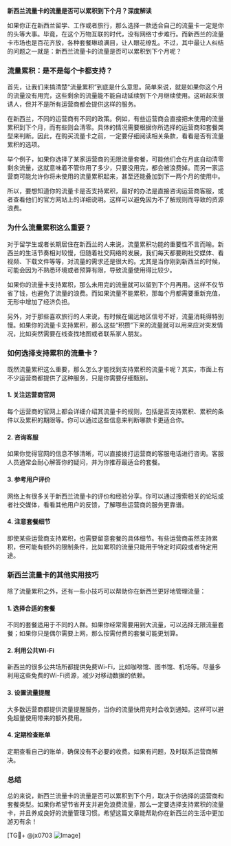 **新西兰流量卡的流量是否可以累积到下个月？深度解读**

如果你正在新西兰留学、工作或者旅行，那么选择一款适合自己的流量卡一定是你的头等大事。毕竟，在这个万物互联的时代，没有网络寸步难行。而新西兰的流量卡市场也是百花齐放，各种套餐琳琅满目，让人眼花缭乱。不过，其中最让人纠结的问题之一就是：新西兰流量卡的流量是否可以累积到下个月呢？

### **流量累积：是不是每个卡都支持？**

首先，让我们来搞清楚“流量累积”到底是什么意思。简单来说，就是如果你这个月的流量没有用完，这些剩余的流量能不能自动延续到下个月继续使用。这听起来很诱人，但并不是所有运营商都会提供这样的服务。

在新西兰，不同的运营商有不同的政策。例如，有些运营商会直接把未使用的流量累积到下个月，而有些则会清零。具体的情况需要根据你所选择的运营商和套餐类型来判断。因此，在购买流量卡之前，一定要仔细阅读相关条款，看看是否有流量累积的选项。

举个例子，如果你选择了某家运营商的无限流量套餐，可能他们会在月底自动清零剩余流量，这就意味着不管你用了多少，只要没用完，都会被浪费掉。而另一家运营商可能允许你将未使用的流量累积起来，甚至还能叠加到下一两个月的使用中。

所以，要想知道你的流量卡是否支持累积，最好的办法是直接咨询运营商客服，或者查看他们的官方网站上的详细说明。这样可以避免因为不了解规则而导致的资源浪费。

### **为什么流量累积这么重要？**

对于留学生或者长期居住在新西兰的人来说，流量累积功能的重要性不言而喻。新西兰的生活节奏相对较慢，但随着社交网络的发展，我们每天都要刷社交媒体、看视频、下载文件等等，对流量的需求还是很大的。尤其是当你刚到新西兰的时候，可能会因为不熟悉环境或者预算有限，导致流量使用得比较少。

如果你的流量卡支持累积，那么未用完的流量就可以留到下个月再用。这样不仅节省了钱，也避免了流量的浪费。而如果流量不能累积，那每个月都需要重新充值，无形中增加了经济负担。

另外，对于那些喜欢旅行的人来说，有时候在偏远地区信号不好，流量消耗得特别慢。如果你的流量卡支持累积，那么这些“积攒”下来的流量就可以用来应对突发情况，比如突然需要在线查找地图或者联系家人朋友。

### **如何选择支持累积的流量卡？**

既然流量累积这么重要，那么怎么才能找到支持累积的流量卡呢？其实，市面上有不少运营商都提供了这种服务，只是你需要仔细甄别。

#### 1. **关注运营商官网**
   每个运营商的官网上都会详细介绍其流量卡的规则，包括是否支持累积、累积的条件以及累积的期限等。你可以通过这些信息来判断哪款卡更适合你。

#### 2. **咨询客服**
   如果你觉得官网的信息不够清晰，可以直接拨打运营商的客服电话进行咨询。客服人员通常会耐心解答你的疑问，并为你推荐最适合的套餐。

#### 3. **参考用户评价**
   网络上有很多关于新西兰流量卡的评价和经验分享。你可以通过搜索相关的论坛或者社交媒体，看看其他用户的反馈，了解哪些运营商的服务更靠谱。

#### 4. **注意套餐细节**
   即使某些运营商支持累积，也需要留意套餐的具体细节。有些运营商虽然支持累积，但可能有额外的限制条件，比如累积的流量只能用于特定时间段或者特定用途。

### **新西兰流量卡的其他实用技巧**

除了流量累积之外，还有一些小技巧可以帮助你在新西兰更好地管理流量：

#### 1. **选择合适的套餐**
   不同的套餐适用于不同的人群。如果你经常需要用到大流量，可以选择无限流量套餐；如果你只是偶尔需要上网，那么按需付费的套餐可能更划算。

#### 2. **利用公共Wi-Fi**
   新西兰的很多公共场所都提供免费Wi-Fi，比如咖啡馆、图书馆、机场等。尽量多利用这些免费的Wi-Fi资源，减少对移动数据的依赖。

#### 3. **设置流量提醒**
   大多数运营商都提供流量提醒服务，当你的流量快用完时会收到通知。这样可以避免超量使用带来的额外费用。

#### 4. **定期检查账单**
   定期查看自己的账单，确保没有不必要的收费。如果有问题，及时联系运营商解决。

### **总结**

总的来说，新西兰流量卡的流量是否可以累积到下个月，取决于你选择的运营商和套餐类型。如果你希望节省开支并避免浪费流量，那么一定要选择支持累积的流量卡，并且养成良好的流量管理习惯。希望这篇文章能帮助你在新西兰的生活中更加游刃有余！

[TG💪+ @jx0703 ![Image](https://github.com/user-attachments/assets/dbca1d08-cadb-493c-b0ec-ad6f7a83f270)]